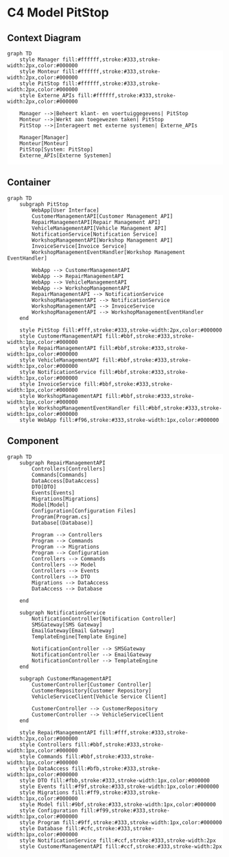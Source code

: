 <style>
    .mermaid {
        background-color: white;
    }
</style>

# C4 Model PitStop

## Context Diagram

```mermaid
graph TD
    style Manager fill:#ffffff,stroke:#333,stroke-width:2px,color:#000000
    style Monteur fill:#ffffff,stroke:#333,stroke-width:2px,color:#000000
    style PitStop fill:#ffffff,stroke:#333,stroke-width:2px,color:#000000
    style Externe_APIs fill:#ffffff,stroke:#333,stroke-width:2px,color:#000000

    Manager -->|Beheert klant- en voertuiggegevens| PitStop
    Monteur -->|Werkt aan toegewezen taken| PitStop
    PitStop -->|Interageert met externe systemen| Externe_APIs

    Manager[Manager]
    Monteur[Monteur]
    PitStop[System: PitStop]
    Externe_APIs[Externe Systemen]
    
```
## Container

```mermaid
graph TD
    subgraph PitStop
        WebApp[User Interface]
        CustomerManagementAPI[Customer Management API]
        RepairManagementAPI[Repair Management API]
        VehicleManagementAPI[Vehicle Management API]
        NotificationService[Notification Service]
        WorkshopManagementAPI[Workshop Management API]
        InvoiceService[Invoice Service]
        WorkshopManagementEventHandler[Workshop Management EventHandler]

        WebApp --> CustomerManagementAPI
        WebApp --> RepairManagementAPI
        WebApp --> VehicleManagementAPI
        WebApp --> WorkshopManagementAPI
        RepairManagementAPI --> NotificationService
        WorkshopManagementAPI --> NotificationService
        WorkshopManagementAPI --> InvoiceService
        WorkshopManagementAPI --> WorkshopManagementEventHandler
    end

    style PitStop fill:#fff,stroke:#333,stroke-width:2px,color:#000000
    style CustomerManagementAPI fill:#bbf,stroke:#333,stroke-width:1px,color:#000000
    style RepairManagementAPI fill:#bbf,stroke:#333,stroke-width:1px,color:#000000
    style VehicleManagementAPI fill:#bbf,stroke:#333,stroke-width:1px,color:#000000
    style NotificationService fill:#bbf,stroke:#333,stroke-width:1px,color:#000000
    style InvoiceService fill:#bbf,stroke:#333,stroke-width:1px,color:#000000
    style WorkshopManagementAPI fill:#bbf,stroke:#333,stroke-width:1px,color:#000000
    style WorkshopManagementEventHandler fill:#bbf,stroke:#333,stroke-width:1px,color:#000000
    style WebApp fill:#f96,stroke:#333,stroke-width:1px,color:#000000
```

## Component

```mermaid
graph TD
    subgraph RepairManagementAPI
        Controllers[Controllers]
        Commands[Commands]
        DataAccess[DataAccess]
        DTO[DTO]
        Events[Events]
        Migrations[Migrations]
        Model[Model]
        Configuration[Configuration Files]
        Program[Program.cs]
        Database[(Database)]
        
        Program --> Controllers
        Program --> Commands
        Program --> Migrations
        Program --> Configuration
        Controllers --> Commands
        Controllers --> Model
        Controllers --> Events
        Controllers --> DTO
        Migrations --> DataAccess
        DataAccess --> Database

    end

    subgraph NotificationService
        NotificationController[Notification Controller]
        SMSGateway[SMS Gateway]
        EmailGateway[Email Gateway]
        TemplateEngine[Template Engine]

        NotificationController --> SMSGateway
        NotificationController --> EmailGateway
        NotificationController --> TemplateEngine
    end

    subgraph CustomerManagementAPI
        CustomerController[Customer Controller]
        CustomerRepository[Customer Repository]
        VehicleServiceClient[Vehicle Service Client]
        
        CustomerController --> CustomerRepository
        CustomerController --> VehicleServiceClient
    end

    style RepairManagementAPI fill:#fff,stroke:#333,stroke-width:2px,color:#000000
    style Controllers fill:#bbf,stroke:#333,stroke-width:1px,color:#000000
    style Commands fill:#bbf,stroke:#333,stroke-width:1px,color:#000000
    style DataAccess fill:#bfb,stroke:#333,stroke-width:1px,color:#000000
    style DTO fill:#fbb,stroke:#333,stroke-width:1px,color:#000000
    style Events fill:#f9f,stroke:#333,stroke-width:1px,color:#000000
    style Migrations fill:#ff9,stroke:#333,stroke-width:1px,color:#000000
    style Model fill:#9bf,stroke:#333,stroke-width:1px,color:#000000
    style Configuration fill:#f99,stroke:#333,stroke-width:1px,color:#000000
    style Program fill:#9ff,stroke:#333,stroke-width:1px,color:#000000
    style Database fill:#cfc,stroke:#333,stroke-width:1px,color:#000000
    style NotificationService fill:#ccf,stroke:#333,stroke-width:2px
    style CustomerManagementAPI fill:#ccf,stroke:#333,stroke-width:2px

```

[//]: # (## Code)

[//]: # ()
[//]: # (```mermaid)

[//]: # (graph TD)

[//]: # (    subgraph RepairManagementAPI)

[//]: # (        RepairController[RepairController.cs] --> HandleRepairRequest[HandleRepairRequest])

[//]: # (        RepairRepository[RepairRepository.cs] --> SaveRepairOrder[SaveRepairOrder])

[//]: # (        EventPublisher[EventPublisher.cs] --> PublishRepairEvent[PublishRepairEvent])

[//]: # (    end)

[//]: # ()
[//]: # (    subgraph CustomerManagementAPI)

[//]: # (        CustomerRepository[CustomerRepository.cs] --> GetCustomerById[GetCustomerById])

[//]: # (        CustomerRepository --> AddCustomer[AddCustomer])

[//]: # (    end)

[//]: # ()
[//]: # (    subgraph Notification_Service)

[//]: # (        NotificationSender[NotificationSender.java])

[//]: # (    end)

[//]: # ()
[//]: # ()
[//]: # (    style RepairManagementAPI fill:#ccf,stroke:#333,stroke-width:2px)

[//]: # (    style CustomerManagementAPI fill:#ccf,stroke:#333,stroke-width:2px)

[//]: # (    style Notification_Service fill:#ccf,stroke:#333,stroke-width:2px)

[//]: # (```)
